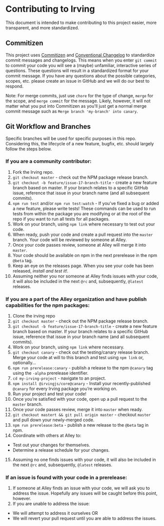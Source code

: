 # Contributing to Irving
This document is intended to make contributing to this project easier, more transparent, and more standardized.

## Commitizen
This project uses [Commitizen](https://github.com/commitizen/cz-cli) and [Conventional Changelog](https://github.com/conventional-changelog/conventional-changelog) to standardize commit messages and changelogs. This means when you enter `git commit` to commit your code you will see a (maybe) unfamiliar, interactive series of questions. These questions will result in a standardized format for your commit message. If you have any questions about the possible categories, scopes, etc. please create an issue in GitHub and we will do our best to respond.

Note: For merge commits, just use `chore` for the type of change, `merge` for the scope, and `merge commit` for the message. Likely, however, it will not matter what you put into Commitizen as you'll just get a normal merge commit message such as `Merge branch 'my-branch' into canary`.

## Git Workflow and Branches
Specific branches will be used for specific purposes in this repo. Considering this, the lifecycle of a new feature, bugfix, etc. should largely follow the steps below.

### If you are a community contributor:
1. Fork the Irving repo.
2. `git checkout master` - check out the NPM package release branch.
3. `git checkout -b feature/issue-17-branch-title` - create a new feature branch based on master. If your branch relates to a specific GitHub issue, reference that issue in your branch name (and all subsequent commits).
4. `npm run test` and/or `npm run test:watch` - If you've fixed a bug or added a new feature, please write tests! These commands can be used to run tests from within the package you are modifying or at the root of the repo if you want to run all tests for all packages.
5. Work on your branch, using `npm link` where necessary to test out your code.
6. When ready, push your code and create a pull request into the `master` branch. Your code will be reviewed by someone at Alley.
7. Once your code passes review, someone at Alley will merge it into `master`.
8. Your code should be available on npm in the next prerelease in the npm `@beta` tag.
9. Keep an eye on the releases page. When you see your code has been released, _install and test it!_.
10. Assuming neither you nor someone at Alley finds issues with your code, it will also be included in the next `@rc` and, subsequently, `@latest` releases.

### If you are a part of the Alley organization and have publish capabilities for the npm packages:
1. Clone the irving repo
2. `git checkout master` - check out the NPM package release branch.
3. `git checkout -b feature/issue-17-branch-title` - create a new feature branch based on master. If your branch relates to a specific GitHub issue, reference that issue in your branch name (and all subsequent commits).
4. Work on your branch, using `npm link` where necessary.
5. `git checkout canary` - check out the testing/canary release branch. Merge your code at will to this branch and test using `npm link` or, optionally...
6. `npm run prerelease:canary` - publish a release to the npm `@canary` tag using the `-alpha` prerelease identifier.
7. `cd my-irving-project` - navigate to an project.
8. `npm install @irvingjs/core@canary` - Install your recently-published `@canary` for every Irving package you’re working on.
9. Run your project and test your code!
10. Once you’re satisfied with your code, open up a pull request to the `master` branch.
11. Once your code passes review, merge it into `master` when ready.
12. `git checkout mastert && git pull origin master` - checkout `master` and pull down your newly-merged code.
13. `npm run prerelease:beta` - publish a new release to the `@beta` tag in npm.
14. Coordinate with others at Alley to:
* Test out your changes for themselves.
* Determine a release schedule for your changes.
15. Assuming no one finds issues with your code, it will also be included in the next `@rc` and, subsequently, `@latest` releases.

### If an issue is found with your code in a prerelease:
1. If someone at Alley finds an issue with your code, we will ask you to address the issue. Hopefully any issues will be caught before this point, however.
2. If you are unable to address the issue:
* We will attempt to address it ourselves OR
* We will revert your pull request until you are able to address the issues.
